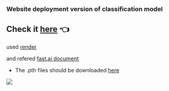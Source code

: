 ### Website deployment version of classification model

## Check it [here](https://my-city-classifier.onrender.com/) 👈

used [render](https://render.com/)

and refered [fast.ai document](https://course.fast.ai/deployment_render.html)

* The .pth files should be downloaded [here](https://drive.google.com/file/d/1Lm6Q1uncdwKivHh870bsSAs_xOrVT_NR/view?usp=sharing)

![](https://raw.githubusercontent.com/SpellOnYou/SpellOnYou.github.io/master/assets/images/ccars.png)
